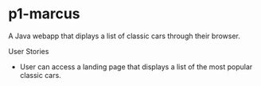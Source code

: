 # p1-marcus
A Java webapp that diplays a list of classic cars
through their browser.

User Stories

* User can access a landing page that displays
a list of the most popular classic cars.
